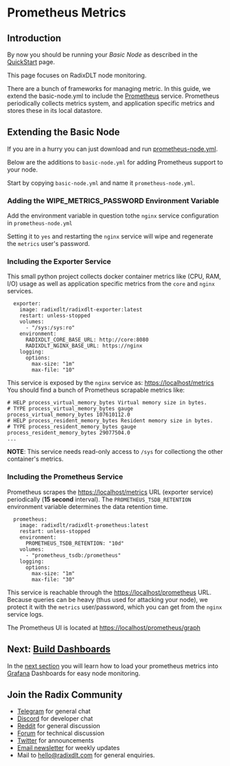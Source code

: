 # Prometheus Metrics

## Introduction

By now you should be running your _Basic Node_ as described in the [QuickStart](./) page.

This page focuses on RadixDLT node monitoring.

There are a bunch of frameworks for managing metric. In this guide, we extend the basic-node.yml to include the [Prometheus](https://prometheus.io/) service. Prometheus periodically collects metrics system, and application specific metrics and stores these in its local datastore.

## Extending the Basic Node

If you are in a hurry you can just download and run [prometheus-node.yml](https://github.com/radixdlt/node-runner/blob/master/docs/prometheus-node.yml).

Below are the additions to `basic-node.yml` for adding Prometheus support to your node.

Start by copying `basic-node.yml` and name it `prometheus-node.yml`.

### Adding the WIPE\_METRICS\_PASSWORD Environment Variable

Add the environment variable in question tothe `nginx` service configuration in `prometheus-node.yml`

Setting it to `yes` and restarting the `nginx` service will wipe and regenerate the `metrics` user's password.

### Including the Exporter Service

This small python project collects docker container metrics like \(CPU, RAM, I/O\) usage as well as application specific metrics from the `core` and `nginx` services.

```text
  exporter:
    image: radixdlt/radixdlt-exporter:latest
    restart: unless-stopped
    volumes:
      - "/sys:/sys:ro"    
    environment:
      RADIXDLT_CORE_BASE_URL: http://core:8080
      RADIXDLT_NGINX_BASE_URL: https://nginx
    logging:
      options:
        max-size: "1m"
        max-file: "10"
```

This service is exposed by the `nginx` service as: [https://localhost/metrics](https://localhost/metrics) You should find a bunch of Prometheus scrapable metrics like:

```text
# HELP process_virtual_memory_bytes Virtual memory size in bytes.
# TYPE process_virtual_memory_bytes gauge
process_virtual_memory_bytes 107610112.0
# HELP process_resident_memory_bytes Resident memory size in bytes.
# TYPE process_resident_memory_bytes gauge
process_resident_memory_bytes 29077504.0
...
```

**NOTE**: This service needs read-only access to `/sys` for collectiong the other container's metrics.

### Including the Prometheus Service

Prometheus scrapes the [https://localhost/metrics](https://localhost/metrics) URL \(exporter service\) periodically \(**15 second** interval\). The `PROMETHEUS_TSDB_RETENTION` environment variable determines the data retention time.

```text
  prometheus:
    image: radixdlt/radixdlt-prometheus:latest
    restart: unless-stopped
    environment:
      PROMETHEUS_TSDB_RETENTION: "10d"
    volumes:
      - "prometheus_tsdb:/prometheus"
    logging:
      options:
        max-size: "1m"
        max-file: "30"
```

This service is reachable through the [https://localhost/prometheus](https://localhost/prometheus) URL. Because queries can be heavy \(thus used for attacking your node\), we protect it with the `metrics` user/password, which you can get from the `nginx` service logs.

The Prometheus UI is located at [https://localhost/prometheus/graph](https://localhost/prometheus/graph) 

## Next: [Build Dashboards](grafana-dashboards.md)

In the [next section](grafana-dashboards.md) you will learn how to load your prometheus metrics into [Grafana](https://grafana.com) Dashboards for easy node monitoring.

## Join the Radix Community

* ​[Telegram](https://t.me/radix_dlt) for general chat
* ​[Discord](https://discord.gg/7Q7HSZZ) for developer chat
* ​[Reddit](https://reddit.com/r/radix) for general discussion
* ​[Forum](https://forum.radixdlt.com/) for technical discussion
* ​[Twitter](https://twitter.com/radixdlt) for announcements
* ​[Email newsletter](https://radixdlt.typeform.com/to/nyKvMV) for weekly updates
* Mail to [hello@radixdlt.com](mailto:info@radixdlt.com) for general enquiries.

## 



